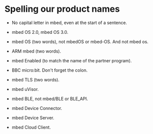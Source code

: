 # Spelling our product names

* No capital letter in mbed, even at the start of a sentence.

* mbed OS 2.0, mbed OS 3.0.

* mbed OS (two words), not mbedOS or mbed-OS. And not mbed os. 

* ARM mbed (two words).

* mbed Enabled (to match the name of the partner program).

* BBC micro:bit. Don't forget the colon.

* mbed TLS (two words).

* mbed uVisor.

* mbed BLE, not mbed/BLE or BLE_API.

* mbed Device Connector.

* mbed Device Server.

* mbed Cloud Client.

